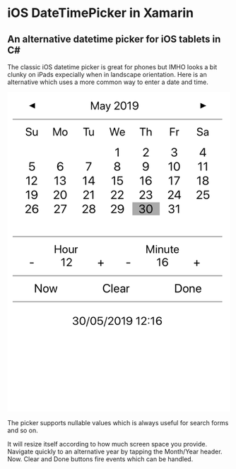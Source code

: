 # iOS DateTimePicker in Xamarin
## An alternative datetime picker for iOS tablets in C#
The classic iOS datetime picker is great for phones but IMHO looks a bit clunky on iPads expecially when in landscape orientation.
Here is an alternative which uses a more common way to enter a date and time.

![Screenshot](DateTimePicker.png)

The picker supports nullable values which is always useful for search forms and so on.

It will resize itself according to how much screen space you provide.
Navigate quickly to an alternative year by tapping the Month/Year header. Now. Clear and Done buttons fire events which can be handled.
